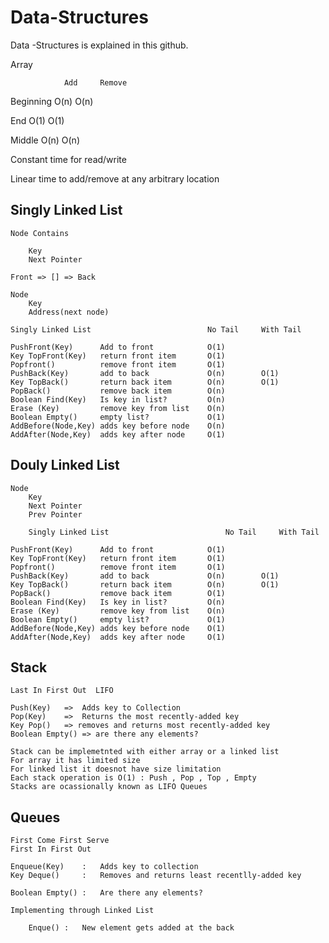 # Data-Structures
Data -Structures is explained in this github. 

Array

                Add     Remove
Beginning       O(n)       O(n)

End             O(1)       O(1)

Middle          O(n)       O(n)

Constant time for read/write

Linear time to add/remove at any arbitrary location



## Singly Linked List

    Node Contains

        Key
        Next Pointer

    Front => [] => Back

    Node
        Key
        Address(next node)

    Singly Linked List                          No Tail     With Tail

    PushFront(Key)      Add to front            O(1)
    Key TopFront(Key)   return front item       O(1)
    Popfront()          remove front item       O(1)   
    PushBack(Key)       add to back             O(n)        O(1)
    Key TopBack()       return back item        O(n)        O(1)
    PopBack()           remove back item        O(n)
    Boolean Find(Key)   Is key in list?         O(n)
    Erase (Key)         remove key from list    O(n)
    Boolean Empty()     empty list?             O(1)
    AddBefore(Node,Key) adds key before node    O(n)
    AddAfter(Node,Key)  adds key after node     O(1)

    

## Douly Linked List

    Node
        Key
        Next Pointer
        Prev Pointer

        Singly Linked List                          No Tail     With Tail

    PushFront(Key)      Add to front            O(1)
    Key TopFront(Key)   return front item       O(1)
    Popfront()          remove front item       O(1)   
    PushBack(Key)       add to back             O(n)        O(1)
    Key TopBack()       return back item        O(n)        O(1)
    PopBack()           remove back item        O(1)
    Boolean Find(Key)   Is key in list?         O(n)
    Erase (Key)         remove key from list    O(n)
    Boolean Empty()     empty list?             O(1)
    AddBefore(Node,Key) adds key before node    O(1)
    AddAfter(Node,Key)  adds key after node     O(1)

## Stack

    Last In First Out  LIFO

    Push(Key)   =>  Adds key to Collection
    Pop(Key)    =>  Returns the most recently-added key
    Key Pop()   => removes and returns most recently-added key
    Boolean Empty() => are there any elements?

    Stack can be implemetnted with either array or a linked list
    For array it has limited size
    For linked list it doesnot have size limitation
    Each stack operation is O(1) : Push , Pop , Top , Empty
    Stacks are ocassionally known as LIFO Queues

## Queues

    First Come First Serve
    First In First Out

    Enqueue(Key)    :   Adds key to collection
    Key Deque()     :   Removes and returns least recentlly-added key

    Boolean Empty() :   Are there any elements?

    Implementing through Linked List

        Enque() :   New element gets added at the back







